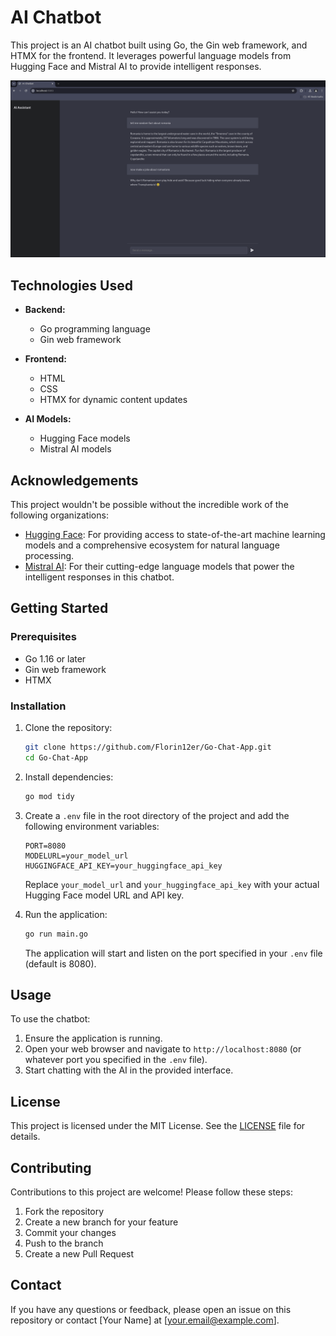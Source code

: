 # AI Chatbot

This project is an AI chatbot built using Go, the Gin web framework, and HTMX for the frontend. It leverages powerful language models from Hugging Face and Mistral AI to provide intelligent responses.

![Screenshot of the AI Chatbot](./static/screenshot.png)

## Technologies Used

- **Backend:**
  - Go programming language
  - Gin web framework

- **Frontend:**
  - HTML
  - CSS
  - HTMX for dynamic content updates

- **AI Models:**
  - Hugging Face models
  - Mistral AI models

## Acknowledgements

This project wouldn't be possible without the incredible work of the following organizations:

- [Hugging Face](https://huggingface.co/): For providing access to state-of-the-art machine learning models and a comprehensive ecosystem for natural language processing.
- [Mistral AI](https://mistral.ai/): For their cutting-edge language models that power the intelligent responses in this chatbot.

## Getting Started

### Prerequisites

- Go 1.16 or later
- Gin web framework
- HTMX

### Installation

1. Clone the repository:
    ```bash
    git clone https://github.com/Florin12er/Go-Chat-App.git 
    cd Go-Chat-App
    ```

2. Install dependencies:
    ```bash
    go mod tidy
    ```

3. Create a `.env` file in the root directory of the project and add the following environment variables:
    ```
    PORT=8080
    MODELURL=your_model_url
    HUGGINGFACE_API_KEY=your_huggingface_api_key
    ```
    Replace `your_model_url` and `your_huggingface_api_key` with your actual Hugging Face model URL and API key.

4. Run the application:
    ```bash
    go run main.go
    ```

   The application will start and listen on the port specified in your `.env` file (default is 8080).

## Usage

To use the chatbot:
1. Ensure the application is running.
2. Open your web browser and navigate to `http://localhost:8080` (or whatever port you specified in the `.env` file).
3. Start chatting with the AI in the provided interface.

## License

This project is licensed under the MIT License. See the [LICENSE](LICENSE) file for details.

## Contributing

Contributions to this project are welcome! Please follow these steps:
1. Fork the repository
2. Create a new branch for your feature
3. Commit your changes
4. Push to the branch
5. Create a new Pull Request

## Contact

If you have any questions or feedback, please open an issue on this repository or contact [Your Name] at [your.email@example.com].

